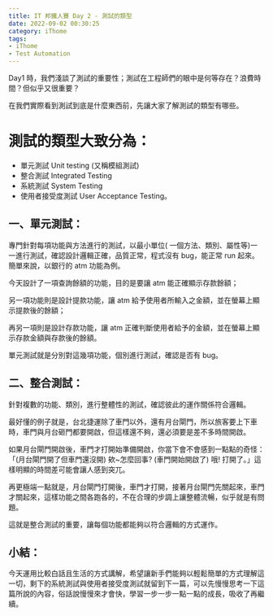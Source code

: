 ```yaml
---
title: IT 邦鐵人賽 Day 2 - 測試的類型
date: 2022-09-02 00:30:25
category: iThome
tags: 
- iThome
- Test Automation
---
```

Day1 時，我們淺談了測試的重要性；測試在工程師們的眼中是何等存在？浪費時間？但似乎又很重要？

在我們實際看到測試到底是什麼東西前，先讓大家了解測試的類型有哪些。

<!--more-->

# 測試的類型大致分為：
- 單元測試 Unit testing (又稱模組測試) 
- 整合測試 Integrated Testing 
- 系統測試 System Testing 
- 使用者接受度測試 User Acceptance Testing。

## 一、單元測試：

專門針對每項功能與方法進行的測試，以最小單位( 一個方法、類別、屬性等)一一進行測試，確認設計邏輯正確，品質正常，程式沒有 bug，能正常 run 起來。簡單來說，以銀行的 atm 功能為例。

今天設計了一項查詢餘額的功能，目的是要讓 atm 能正確顯示存款餘額；

另一項功能則是設計提款功能，讓 atm 給予使用者所輸入之金額，並在螢幕上顯示提款後的餘額；

再另一項則是設計存款功能，讓 atm 正確判斷使用者給予的金額，並在螢幕上顯示存款金額與存款後的餘額。 

單元測試就是分別對這幾項功能，個別進行測試，確認是否有 bug。

## 二、整合測試：

針對複數的功能、類別，進行整體性的測試，確認彼此的運作關係符合邏輯。

最好懂的例子就是，台北捷運除了車門以外，還有月台閘門，所以旅客要上下車時，車門與月台砸門都要開啟，但這樣還不夠，還必須要是差不多時間開啟。

如果月台閘門開啟後，車門才打開始準備開啟，你當下會不會感到一點點的奇怪：「(月台閘門開了但車門還沒開) 欸~怎麼回事?  (車門開始開啟了) 哦! 打開了。」這樣明顯的時間差可能會讓人感到突兀。

再更極端一點就是，月台閘門打開後，車門才打開，接著月台閘門先關起來，車門才關起來，這樣功能之間各跑各的，不在合理的步調上讓整體流暢，似乎就是有問題。

這就是整合測試的重要，讓每個功能都能夠以符合邏輯的方式運作。

## 小結：
今天運用比較白話且生活的方式講解，希望讓新手們能夠以輕鬆簡單的方式理解這一切，剩下的系統測試與使用者接受度測試就留到下一篇，可以先慢慢思考一下這篇所說的內容，俗話說慢慢來才會快，學習一步一步一點一點的成長，吸收了再繼續。
